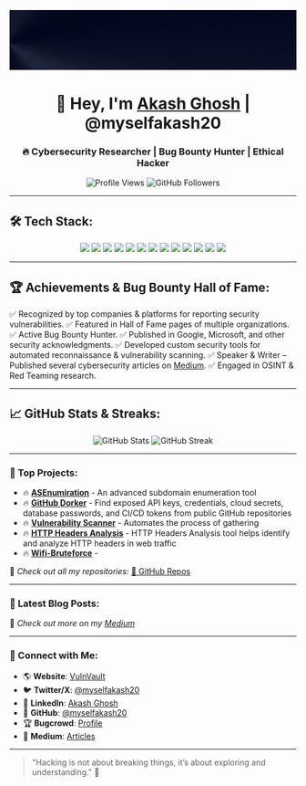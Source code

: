 ![GitHub Banner](https://github.com/myselfakash20/myselfakash20/blob/main/Akash%20Ghosh%20%20%40myselfakash20.gif)

<h1 align="center">👋 Hey, I'm <a href="https://github.com/myselfakash20">Akash Ghosh</a> | @myselfakash20</h1>
<h3 align="center">🔥 Cybersecurity Researcher | Bug Bounty Hunter | Ethical Hacker </h3>

<p align="center">
  <img src="https://komarev.com/ghpvc/?username=myselfakash20&label=Profile%20Views&color=blueviolet&style=plastic" alt="Profile Views">
  <img src="https://img.shields.io/github/followers/myselfakash20?label=Followers&style=social" alt="GitHub Followers">
</p>

---

## 🛠 Tech Stack:
<p align="center">
  <img src="https://img.shields.io/badge/Python-3776AB?style=for-the-badge&logo=python&logoColor=white">
  <img src="https://img.shields.io/badge/Bash-121011?style=for-the-badge&logo=gnu-bash&logoColor=white">
  <img src="https://img.shields.io/badge/Burp%20Suite-F24E1E?style=for-the-badge&logo=burp-suite&logoColor=white">
  <img src="https://img.shields.io/badge/Nmap-0040FF?style=for-the-badge&logo=nmap&logoColor=white">
  <img src="https://img.shields.io/badge/Kali_Linux-557C94?style=for-the-badge&logo=kali-linux&logoColor=white">
  <img src="https://img.shields.io/badge/Docker-2496ED?style=for-the-badge&logo=docker&logoColor=white">
  <img src="https://img.shields.io/badge/JavaScript-F7DF1E?style=for-the-badge&logo=javascript&logoColor=black">
  <img src="https://img.shields.io/badge/Go-00ADD8?style=for-the-badge&logo=go&logoColor=white">
  <img src="https://img.shields.io/badge/Rust-000000?style=for-the-badge&logo=rust&logoColor=white">
  <img src="https://img.shields.io/badge/HTML5-E34F26?style=for-the-badge&logo=html5&logoColor=white">
  <img src="https://img.shields.io/badge/CSS3-1572B6?style=for-the-badge&logo=css3&logoColor=white">
  <img src="https://img.shields.io/badge/SQL-4479A1?style=for-the-badge&logo=mysql&logoColor=white">
  <img src="https://img.shields.io/badge/PostgreSQL-336791?style=for-the-badge&logo=postgresql&logoColor=white">
</p>


---

## 🏆 Achievements & Bug Bounty Hall of Fame:

✅ Recognized by top companies & platforms for reporting security vulnerabilities.
✅ Featured in Hall of Fame pages of multiple organizations.
✅ Active Bug Bounty Hunter.
✅ Published in Google, Microsoft, and other security acknowledgments.
✅ Developed custom security tools for automated reconnaissance & vulnerability scanning.
✅ Speaker & Writer – Published several cybersecurity articles on [Medium](https://medium.com/@myselfakash20).
✅ Engaged in OSINT & Red Teaming research. 

---

## 📈 GitHub Stats & Streaks:
<p align="center">
  <img src="https://github-readme-stats.vercel.app/api?username=myselfakash20&show_icons=true&theme=radical" width="48%" alt="GitHub Stats">  
  <img src="https://github-readme-streak-stats.herokuapp.com/?user=myselfakash20&theme=radical" width="48%" alt="GitHub Streak">  
</p>

---

### 🚀 Top Projects:
- 🔥 **[ASEnumiration](https://github.com/myselfakash20/ASEnumiration)** - An advanced subdomain enumeration tool
- 🔥 **[GitHub Dorker](https://github.com/myselfakash20/Github_Dorker)** - Find exposed API keys, credentials, cloud secrets, database passwords, and CI/CD tokens from public GitHub repositories
- 🔥 **[Vulnerability Scanner](https://github.com/myselfakash20/vulnerability_scan)** - Automates the process of gathering
- 🔥 **[HTTP Headers Analysis](https://github.com/myselfakash20/http-headers-analysis)** - HTTP Headers Analysis tool helps identify and analyze HTTP headers in web traffic
- 🔥 **[Wifi-Bruteforce](https://github.com/myselfakash20/wifi-bruteforce)** -



📌 *Check out all my repositories:* [🔗 GitHub Repos](https://github.com/myselfakash20?tab=repositories)

---

### 📢 Latest Blog Posts:
<!-- BLOG-POST-LIST:START -->
<!-- BLOG-POST-LIST:END -->

🚀 *Check out more on my [Medium](https://medium.com/@myselfakash20)*

---

### 🎯 Connect with Me:
- 🌎 **Website**: [VulnVault](https://vulnvault.online)
- 🐦 **Twitter/X**: [@myselfakash20](https://x.com/myselfakash20)
- 🔗 **LinkedIn**: [Akash Ghosh](https://www.linkedin.com/in/akash-ghosh-145bb61b5/)
- 🐙 **GitHub**: [@myselfakash20](https://github.com/myselfakash20)
- 🏆 **Bugcrowd**: [Profile](https://bugcrowd.com/myselfakash20)
- 📜 **Medium**: [Articles](https://medium.com/@myselfakash20)

---

> "Hacking is not about breaking things, it’s about exploring and understanding." 🚀
